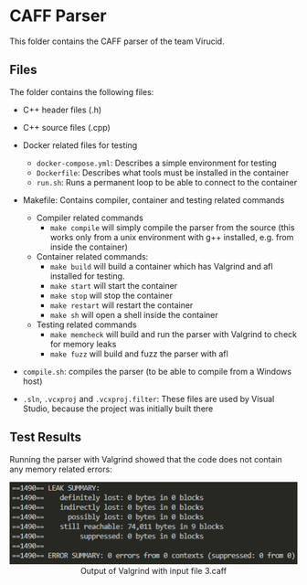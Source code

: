 # CAFF Parser

This folder contains the CAFF parser of the team Virucid.

## Files

The folder contains the following files:
- C++ header files (.h)

- C++ source files (.cpp)

- Docker related files for testing
    - `docker-compose.yml`: Describes a simple environment for testing
    - `Dockerfile`: Describes what tools must be installed in the container
    - `run.sh`: Runs a permanent loop to be able to connect to the container

- Makefile: Contains compiler, container and testing related commands
    - Compiler related commands
        - `make compile` will simply compile the parser from the source (this works only from a unix environment with g++ installed, e.g. from inside the container)
    - Container related commands:
        - `make build` will build a container which has Valgrind and afl installed for testing.
        - `make start` will start the container
        - `make stop` will stop the container
        - `make restart` will restart the container
        - `make sh` will open a shell inside the container
    - Testing related commands
        - `make memcheck` will build and run the parser with Valgrind to check for memory leaks
        - `make fuzz` will build and fuzz the parser with afl
- `compile.sh`: compiles the parser (to be able to compile from a Windows host)
- `.sln`, `.vcxproj` and `.vcxproj.filter`: These files are used by Visual Studio, because the project was initially built there

## Test Results

Running the parser with Valgrind showed that the code does not contain any memory related errors:

<p align="center">
  <img src="https://github.com/SoosSarolta/ITSecHW_Virucid/blob/main/images/valgrind_output.png">
  <br>
  Output of Valgrind with input file 3.caff
</p>

